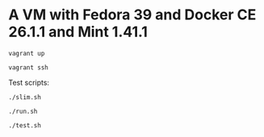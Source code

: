 # A VM with Fedora 39 and Docker CE 26.1.1 and Mint 1.41.1

`vagrant up`

`vagrant ssh`

Test scripts:

`./slim.sh`

`./run.sh`

`./test.sh`
